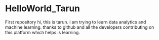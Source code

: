 # HelloWorld_Tarun
First repository 
hi, this is tarun. i am trying to learn data analytics and machine learning. thanks to github and all the developers contributing on this platform which helps is learning.
